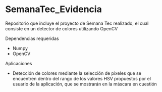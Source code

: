 # SemanaTec_Evidencia
Repositorio que incluye el proyecto de Semana Tec realizado, el cual consiste en un detector de colores utilizando OpenCV

Dependencias requeridas 
  - Numpy
  - OpenCV

Aplicaciones
  - Detección de colores mediante la selección de pixeles que se encuentren dentro del rango de los valores HSV propuestos por el usuario de la aplicación, que se mostrarán en la máscara en cuestión
